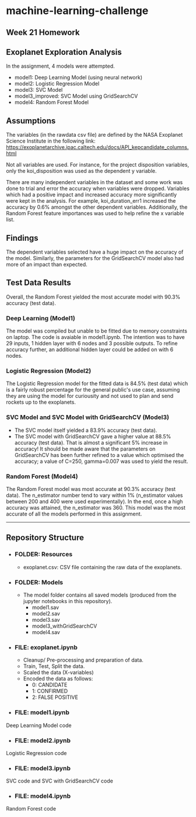 # machine-learning-challenge
Week 21 Homework
---------------------------
## Exoplanet Exploration Analysis
In the assignment, 4 models were attempted. 

- model1: Deep Learning Model (using neural network)
- model2: Logistic Regression Model
- model3: SVC Model
- model3_improved: SVC Model using GridSearchCV
- model4: Random Forest Model

## Assumptions
The variables (in the rawdata csv file) are defined by the NASA Exoplanet Science Institute in the following link:
https://exoplanetarchive.ipac.caltech.edu/docs/API_kepcandidate_columns.html

Not all variables are used. For instance, for the project disposition variables, only the koi_disposition was used as the dependent y variable. 

There are many independent variables in the dataset and some work was done to trial and error the accuracy when variables were dropped. Variables which had a positive impact and increased accuracy more significantly were kept in the analysis. For example, koi_duration_err1 increased the accuracy by 0.6% amongst the other dependent variables. Additionally, the Random Forest feature importances was used to help refine the x variable list.

## Findings
The dependent variables selected have a huge impact on the accuracy of the model. 
Similarly, the parameters for the GridSearchCV model also had more of an impact than expected. 

## Test Data Results
Overall, the Random Forest yielded the most accurate model with 90.3% accuracy (test data). 

### Deep Learning (Model1)
The model was compiled but unable to be fitted due to memory constraints on laptop. The code is avaiable in model1.ipynb.
The intention was to have 29 inputs, 1 hidden layer with 6 nodes and 3 possible outputs.
To refine accuracy further, an additional hidden layer could be added on with 6 nodes. 

### Logistic Regression (Model2)
The Logistic Regression model for the fitted data is 84.5% (test data) which is a fairly robust percentage for the general public's use case, assuming they are using the model for curiousity and not used to plan and send rockets up to the exoplanets.

### SVC Model and SVC Model with GridSearchCV (Model3)
- The SVC model itself yielded a 83.9% accuracy (test data).
- The SVC model with GridSearchCV gave a higher value at 88.5% accuracy (test data). 
That is almost a significant 5% increase in accuracy!
It should be made aware that the parameters on GridSearchCV has been further refined to a value which optimised the accuracy; a value of C=250, gamma=0.007 was used to yield the result.

### Random Forest (Model4)
The Random Forest model was most accurate at 90.3% accuracy (test data).
The n_estimator number tend to vary within 1% (n_estimator values between 200 and 400 were used experimentally). In the end, once a high accuracy was attained, the n_estimator was 360. 
This model was the most accurate of all the models performed in this assignment.

---------------------------
## Repository Structure
- ### FOLDER: Resources
    - exoplanet.csv: CSV file containing the raw data of the exoplanets.

- ### FOLDER: Models
    - The model folder contains all saved models (produced from the jupyter notebooks in this repository). 
        - model1.sav
        - model2.sav
        - model3.sav
        - model3_withGridSearchCV
        - model4.sav

- ### FILE: exoplanet.ipynb
    - Cleanup/ Pre-processing and preparation of data. 
    - Train, Test, Split the data. 
    - Scaled the data (X-variables)
    - Encoded the data as follows:
        - 0: CANDIDATE
        - 1: CONFIRMED
        - 2: FALSE POSITIVE
        
- ### FILE: model1.ipynb
Deep Learning Model code

- ### FILE: model2.ipynb
Logistic Regression code

- ### FILE: model3.ipynb
SVC code and SVC with GridSearchCV code

- ### FILE: model4.ipynb
Random Forest code
